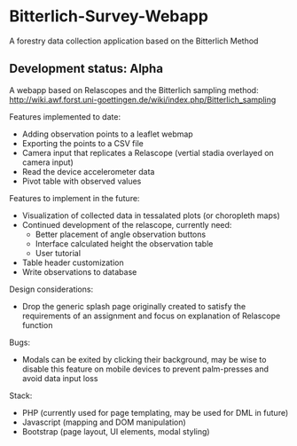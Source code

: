 # Bitterlich-Survey-Webapp
A forestry data collection application based on the Bitterlich Method

## Development status: Alpha

A webapp based on Relascopes and the Bitterlich sampling method: 
http://wiki.awf.forst.uni-goettingen.de/wiki/index.php/Bitterlich_sampling

Features implemented to date:
- Adding observation points to a leaflet webmap
- Exporting the points to a CSV file
- Camera input that replicates a Relascope (vertial stadia overlayed on camera input)
- Read the device accelerometer data
- Pivot table with observed values

Features to implement in the future:
- Visualization of collected data in tessalated plots (or choropleth maps)
- Continued development of the relascope, currently need:
  - Better placement of angle observation buttons
  - Interface calculated height the observation table
  - User tutorial
- Table header customization
- Write observations to database

Design considerations:
- Drop the generic splash page originally created to satisfy the requirements of an assignment and focus on explanation of Relascope function
  
Bugs:
- Modals can be exited by clicking their background, may be wise to disable this feature on mobile devices to prevent palm-presses and avoid data input loss


Stack:
- PHP (currently used for page templating, may be used for DML in future)
- Javascript (mapping and DOM manipulation)
- Bootstrap (page layout, UI elements, modal styling)
